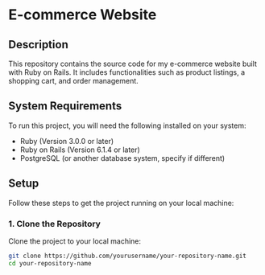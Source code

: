 # E-commerce Website

## Description
This repository contains the source code for my e-commerce website built with Ruby on Rails. It includes functionalities such as product listings, a shopping cart, and order management.

## System Requirements
To run this project, you will need the following installed on your system:
- Ruby (Version 3.0.0 or later)
- Ruby on Rails (Version 6.1.4 or later)
- PostgreSQL (or another database system, specify if different)

## Setup
Follow these steps to get the project running on your local machine:

### 1. Clone the Repository
Clone the project to your local machine:
```bash
git clone https://github.com/yourusername/your-repository-name.git
cd your-repository-name

